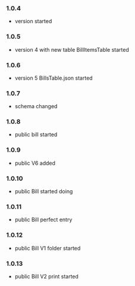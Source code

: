 
### 1.0.4

- version started

### 1.0.5

- version 4 with new table BillItemsTable started

### 1.0.6

- version 5 BillsTable.json started

### 1.0.7

- schema changed 

### 1.0.8

- public bill started

### 1.0.9

- public V6 added

### 1.0.10

- public Bill started doing

### 1.0.11

- public Bill perfect entry

### 1.0.12

- public Bill V1 folder started

### 1.0.13

- public Bill V2 print started